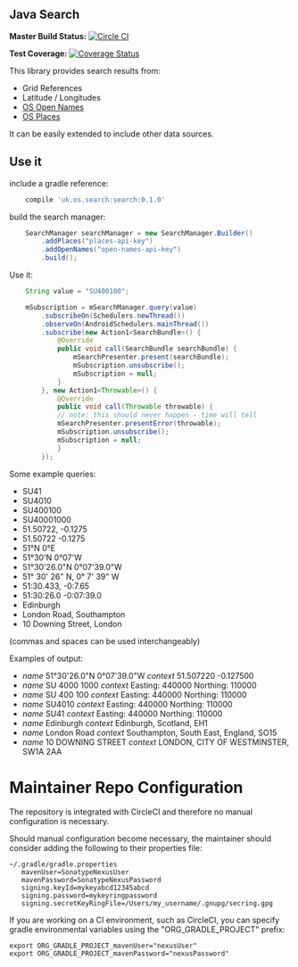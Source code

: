 ## Java Search ##

**Master Build Status:** [![Circle CI](https://circleci.com/gh/OrdnanceSurvey/search-jvm/tree/master.svg?style=svg)](https://circleci.com/gh/OrdnanceSurvey/search-jvm/tree/master)

**Test Coverage:** [![Coverage Status](https://coveralls.io/repos/github/OrdnanceSurvey/search-jvm/badge.svg?branch=master)](https://coveralls.io/github/OrdnanceSurvey/search-jvm?branch=master)

This library provides search results from:

* Grid References
* Latitude / Longitudes
* [OS Open Names](https://www.ordnancesurvey.co.uk/business-and-government/products/os-open-names-api.html)
* [OS Places](https://www.ordnancesurvey.co.uk/business-and-government/products/os-places/)

It can be easily extended to include other data sources.

## Use it ##

include a gradle reference:

```gradle
    compile 'uk.os.search:search:0.1.0'
```

build the search manager:

```java
    SearchManager searchManager = new SearchManager.Builder()
        .addPlaces("places-api-key")
        .addOpenNames("open-names-api-key")
        .build();
```

Use it:

```java
    String value = "SU400100";

    mSubscription = mSearchManager.query(value)
        .subscribeOn(Schedulers.newThread())
        .observeOn(AndroidSchedulers.mainThread())
        .subscribe(new Action1<SearchBundle>() {
            @Override
            public void call(SearchBundle searchBundle) {
                mSearchPresenter.present(searchBundle);
                mSubscription.unsubscribe();
                mSubscription = null;
            }
        }, new Action1<Throwable>() {
            @Override
            public void call(Throwable throwable) {
            // note: this should never happen - time will tell
            mSearchPresenter.presentError(throwable);
            mSubscription.unsubscribe();
            mSubscription = null;
            }
        });
```

Some example queries:

* SU41
* SU4010
* SU400100
* SU40001000
* 51.50722, -0.1275
* 51.50722 -0.1275
* 51°N 0°E
* 51°30'N 0°07'W
* 51°30'26.0"N 0°07'39.0"W
* 51° 30' 26" N, 0° 7' 39" W
* 51:30.433, -0:7.65
* 51:30:26.0 -0:07:39.0
* Edinburgh
* London Road, Southampton
* 10 Downing Street, London

(commas and spaces can be used interchangeably)

Examples of output:

 * *name* 51°30'26.0"N 0°07'39.0"W *context* 51.507220 -0.127500
 * *name* SU 4000 1000 *context* Easting: 440000  Northing: 110000
 * *name* SU 400 100 *context* Easting: 440000  Northing: 110000
 * *name* SU4010 *context* Easting: 440000  Northing: 110000
 * *name* SU41 *context* Easting: 440000  Northing: 110000
 * *name* Edinburgh *context* Edinburgh, Scotland, EH1
 * *name* London Road *context* Southampton, South East, England, SO15
 * *name* 10 DOWNING STREET *context* LONDON, CITY OF WESTMINSTER, SW1A 2AA


# Maintainer Repo Configuration #
The repository is integrated with CircleCI and therefore no manual
configuration is necessary.

Should manual configuration become necessary, the maintainer should consider
adding the following to their properties file:

    ~/.gradle/gradle.properties
       mavenUser=SonatypeNexusUser
       mavenPassword=SonatypeNexusPassword
       signing.keyId=mykeyabcd12345abcd
       signing.password=mykeyringpassword
       signing.secretKeyRingFile=/Users/my_username/.gnupg/secring.gpg       


If you are working on a CI environment, such as CircleCI, you can specify
gradle environmental variables using the "ORG_GRADLE_PROJECT" prefix:

    export ORG_GRADLE_PROJECT_mavenUser="nexusUser"
    export ORG_GRADLE_PROJECT_mavenPassword="nexusPassword"

